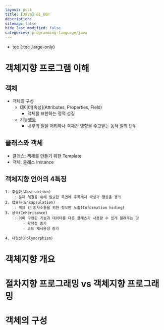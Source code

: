 ```yaml
---
layout: post
title: [Java] 01_OOP 
description: 
sitemap: false
hide_last_modified: false
categories: programming-language/java
---
```


* toc
{:toc .large-only}


# 객체지향 프로그램 이해 
## 객체 
- 객체의 구성 
    - 데이터[속성](Attributes, Properties, Field) 
        - 객체를 표한하는 정적 성질 
    - 기능[행동](Methods) 
        - 내부의 일을 처리하나 객체간 영향을 주고받는 동적 일의 단위 

## 클래스와 객체 
- 클래스: 객체를 만들기 위한 Template 
- 객체: 클래스 Instance 


## 객체지향 언어의 4특징 
    1. 추상화(Abstraction) 
        : 문제 해결을 위해 필요한 측면에 주목해서 속성과 행동을 정의 
    2. 캡슐화(Encapsulation) 
        : 객체 간 의사소통을 위한 정보만 노출(Information hiding) 
    3. 상속(Inheritance) 
        : 이미 구현된 기능과 데이터를 다른 클래스가 사용할 수 있게 물려주는 것 
            - 확작성 증가 
            - 코드 재사용성 증가 

    4. 다형성(Polymorphism) 

# 객체지향 개요
# 절차지향 프로그래밍 vs 객체지향 프로그래밍 

# 객체의 구성


